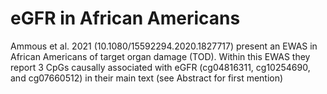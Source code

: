 # eGFR in African Americans

Ammous et al. 2021 (10.1080/15592294.2020.1827717) present an EWAS in African Americans of target organ damage (TOD). Within this EWAS they report 3 CpGs causally associated with eGFR (cg04816311, cg10254690, and cg07660512) in their main text (see Abstract for first mention)
